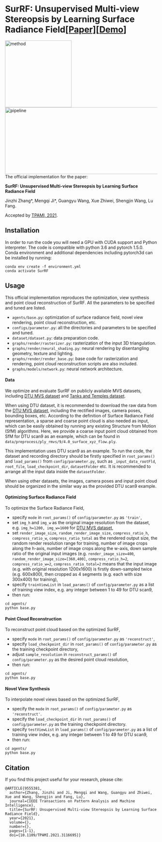 # SurRF: Unsupervised Multi-view Stereopsis by Learning Surface Radiance Field[[Paper]](https://ieeexplore.ieee.org/document/9555381)[[Demo]()]

<img src="https://github.com/GuangyuWang99/SurRF/raw/main/media/method_1.png" width="220" height="220" alt="method"/><img align='right' src="https://github.com/GuangyuWang99/SurRF/raw/main/media/pipeline.png" width="565" height="220" alt="pipeline"/>

The official implementation for the paper:

**SurRF: Unsupervised Multi-view Stereopsis by Learning Surface Radiance Field**

Jinzhi Zhang\*, Mengqi Ji*, Guangyu Wang, Xue Zhiwei, Shengjin Wang, Lu Fang.

Accepted by [TPAMI, 2021](https://ieeexplore.ieee.org/document/9555381).

## Installation

In order to run the code you will need a GPU with CUDA support and Python interpreter. The code is compatible with python 3.6 and pytorch 1.5.0. Conda environment and additional dependencies including pytorch3d can be installed by running:

```
conda env create -f environment.yml
conda activate SurRF
```

## Usage

This official implementation reproduces the optimization, view synthesis and point cloud reconstruction of SurRF. All the parameters to be specified and tuned are listed.

- `agents/base.py`: optimization of surface radiance field, novel view rendering, point cloud reconstruction, etc.
- `configs/parameter.py`: all the directories and parameters to be specified and tuned.
- `dataset/dataset.py`: data preparation code.
- `graphs/render/rasterizer.py`: rasterization of the input 3D triangulation. 
- `graphs/render/neural_shading.py`: neural rendering by disentangling geometry, texture and lighting. 
- `graphs/render/render_base.py`: base code for rasterization and rendering, point cloud reconstruction scripts are also included.
- `graphs/models/network.py`: neural network architecture.

#### Data

We optimize and evaluate SurRF on publicly available MVS datasets, including [DTU MVS dataset](http://roboimagedata.compute.dtu.dk/?page_id=36) and [Tanks and Temples dataset](https://www.tanksandtemples.org/).

When using DTU dataset, it is recommended to download the raw data from the [DTU MVS dataset](http://roboimagedata.compute.dtu.dk/?page_id=36), including the rectified images, camera poses, bounding boxes, etc. According to the definition of Surface Radiance Field representation, a sparse and coarse point cloud is also needed as input, which can be easily obtained by running any existing Structure from Motion (SfM) algorithms. Here, we provide a coarse input point cloud obtained from SfM for DTU scan9 as an example, which can be found in `data/preprocess/ply_rmvs/9/4.0_surface_xyz_flow.ply`. 

This implementation uses DTU scan9 as an example. To run the code, the dataset and recording directory should be firstly specified in `root_params()`  and `load_params()` from `config/parameter.py`, such as `_input_data_rootFld`, `root_file`, `load_checkpoint_dir`, `datasetFolder` etc. It is recommended to arrange all the input data inside the `datasetFolder`.

When using other datasets, the images, camera poses and input point cloud should be organized in the similar way as the provided DTU scan9 example.

#### Optimizing Surface Radiance Field

To optimize the Surface Radiance Field, 

- specify `mode` in `root_params()` of `config/parameter.py` as `'train'`,
- set `img_h` and `img_w` as the original image resolution from the dataset, e.g. `img_h=1200, img_w=1600` for [DTU MVS dataset](http://roboimagedata.compute.dtu.dk/?page_id=36),
- set `render_image_size`, `random_render_image_size`, `compress_ratio_h`, `compress_ratio_w`, `compress_ratio_total` as the rendered output size, the random render resolution range for training, number of image crops along the h-axis, number of image crops along the w-axis, down sample ratio of the original input images (e.g. `render_image_size=400`, `random_render_image_size=[360,400]`, `compress_ratio_h=2`, `compress_ratio_w=2`, `compress_ratio_total=2` means that the input image (e.g. with original resolution 1200x1600) is firstly down-sampled twice (e.g. 600x800), then cropped as 4 segments (e.g. each with size 300x400) for training), 
- specify `trainViewList` in `load_params()` of `config/parameter.py` as a list of training view index, e.g. any integer between 1 to 49 for DTU scan9,
- then run: 

```
cd agents/
python base.py
```

#### Point Cloud Reconstruction

To reconstruct point cloud based on the optimized SurRF, 

- specify `mode` in `root_params()` of `config/parameter.py` as `'reconstruct'`,
- specify `load_checkpoint_dir` in `root_params()` of `config/parameter.py` as the training checkpoint directory,
- adjust `sample_resolution` in `reconstruct_params()` of `config/parameter.py` as the desired point cloud resolution,
- then run: 

```
cd agents/
python base.py
```

#### Novel View Synthesis

To interpolate novel views based on the optimized SurRF, 

- specify the `mode` in `root_params()` of `config/parameter.py` as `'reconstruct'`.
- specify the `load_checkpoint_dir` in `root_params()` of `config/parameter.py` as the training checkpoint directory.
- specify `testViewList` in `load_params()` of `config/parameter.py` as a list of training view index, e.g. any integer between 1 to 49 for DTU scan9,
- then run: 

```
cd agents/
python base.py
```

## Citation

If you find this project useful for your research, please cite:

```
@ARTICLE{9555381,
  author={Zhang, Jinzhi and Ji, Mengqi and Wang, Guangyu and Zhiwei, Xue and Wang, Shengjin and Fang, Lu},
  journal={IEEE Transactions on Pattern Analysis and Machine Intelligence}, 
  title={SurRF: Unsupervised Multi-view Stereopsis by Learning Surface Radiance Field}, 
  year={2021},
  volume={},
  number={},
  pages={1-1},
  doi={10.1109/TPAMI.2021.3116695}}
```



